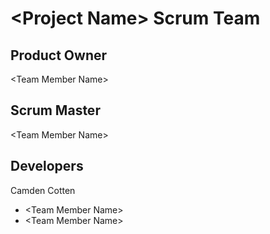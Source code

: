 # \<Project Name\> Scrum Team
## Product Owner
\<Team Member Name\>
## Scrum Master
\<Team Member Name\>
## Developers
Camden Cotten
- \<Team Member Name\>
- \<Team Member Name\>
